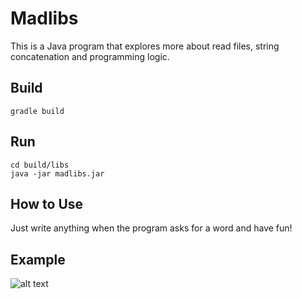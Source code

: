 # Madlibs

This is a Java program that explores more about read files, string concatenation and programming logic.

## Build
```shell
gradle build
```

## Run
```shell
cd build/libs
java -jar madlibs.jar
```

## How to Use
Just write anything when the program asks for a word and have fun!

## Example

![alt text](https://github.com/nicollefavero/java-beginner/blob/master/madlibs-strings/output_example.png "Example")